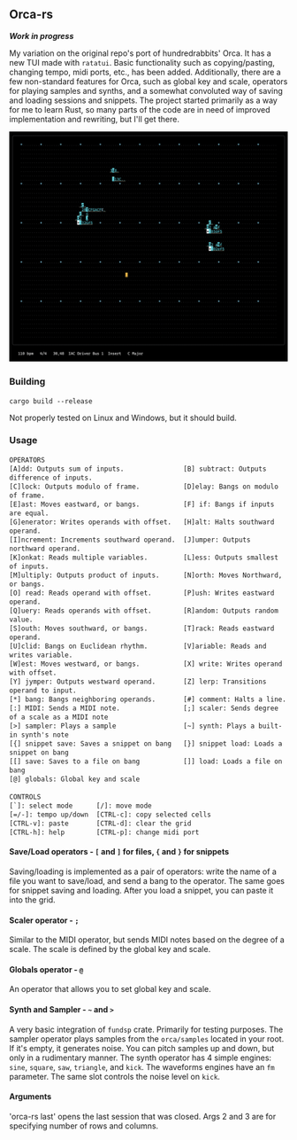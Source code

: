 ## Orca-rs

***Work in progress***

My variation on the original repo's port of hundredrabbits' Orca.
It has a new TUI made with ```ratatui```. Basic functionality such as copying/pasting, changing tempo, midi ports, etc., has been added.
Additionally, there are a few non-standard features for Orca, such as global key and scale, operators for playing samples and synths, and a somewhat convoluted way of saving and loading sessions and snippets.
The project started primarily as a way for me to learn Rust, so many parts of the code are in need of improved implementation and rewriting, but I'll get there. 

![orca](https://github.com/vasilymilovidov/orca-rs/blob/main/Orca.png?raw=true)

### Building
```
cargo build --release
```
Not properly tested on Linux and Windows, but it should build.

### Usage
```
OPERATORS
[A]dd: Outputs sum of inputs.               [B] subtract: Outputs difference of inputs.
[C]lock: Outputs modulo of frame.           [D]elay: Bangs on modulo of frame.
[E]ast: Moves eastward, or bangs.           [F] if: Bangs if inputs are equal.
[G]enerator: Writes operands with offset.   [H]alt: Halts southward operand.
[I]ncrement: Increments southward operand.  [J]umper: Outputs northward operand.
[K]onkat: Reads multiple variables.         [L]ess: Outputs smallest of inputs.
[M]ultiply: Outputs product of inputs.      [N]orth: Moves Northward, or bangs.
[O] read: Reads operand with offset.        [P]ush: Writes eastward operand.
[Q]uery: Reads operands with offset.        [R]andom: Outputs random value.
[S]outh: Moves southward, or bangs.         [T]rack: Reads eastward operand.
[U]clid: Bangs on Euclidean rhythm.         [V]ariable: Reads and writes variable.
[W]est: Moves westward, or bangs.           [X] write: Writes operand with offset.
[Y] jymper: Outputs westward operand.       [Z] lerp: Transitions operand to input.
[*] bang: Bangs neighboring operands.       [#] comment: Halts a line.
[:] MIDI: Sends a MIDI note.                [;] scaler: Sends degree of a scale as a MIDI note
[>] sampler: Plays a sample                 [~] synth: Plays a built-in synth's note
[{] snippet save: Saves a snippet on bang   [}] snippet load: Loads a snippet on bang
[[] save: Saves to a file on bang           []] load: Loads a file on bang
[@] globals: Global key and scale

CONTROLS
[`]: select mode      [/]: move mode
[=/-]: tempo up/down  [CTRL-c]: copy selected cells
[CTRL-v]: paste       [CTRL-d]: clear the grid
[CTRL-h]: help        [CTRL-p]: change midi port
```

#### Save/Load operators - `[` and `]` for files, `{` and `}` for snippets
Saving/loading is implemented as a pair of operators: write the name of a file you want to save/load, and send a bang to the operator.
The same goes for snippet saving and loading. After you load a snippet, you can paste it into the grid.

#### Scaler operator - `;`
Similar to the MIDI operator, but sends MIDI notes based on the degree of a scale. The scale is defined by the global key and scale.

#### Globals operator - `@`
An operator that allows you to set global key and scale.

#### Synth and Sampler - `~` and `>`
A very basic integration of `fundsp` crate. Primarily for testing purposes.
The sampler operator plays samples from the `orca/samples` located in your root. If it's empty, it generates noise. You can pitch samples up and down, but only in a rudimentary manner.
The synth operator has 4 simple engines: `sine`, `square`, `saw`, `triangle`, and  `kick`. The waveforms engines have an `fm` parameter. The same slot controls the noise level on `kick`.

#### Arguments
'orca-rs last' opens the last session that was closed. Args 2 and 3 are for specifying number of rows and columns. 




